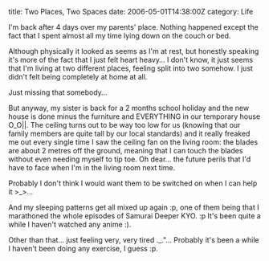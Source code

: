 title: Two Places, Two Spaces
date: 2006-05-01T14:38:00Z
category: Life

I'm back after 4 days over my parents' place. Nothing happened except the fact that I spent almost all my time lying down on the couch or bed.

Although physically it looked as seems as I'm at rest, but honestly speaking it's more of the fact that I just felt heart heavy… I don't know, it just seems that I'm living at two different places, feeling split into two somehow. I just didn't felt being completely at home at all.

Just missing that somebody…

But anyway, my sister is back for a 2 months school holiday and the new house is done minus the furniture and EVERYTHING in our temporary house O\_O||. The ceiling turns out to be way too low for us (knowing that our family members are quite tall by our local standards) and it really freaked me out every single time I saw the ceiling fan on the living room: the blades are about 2 metres off the ground, meaning that I can touch the blades without even needing myself to tip toe. Oh dear… the future perils that I'd have to face when I'm in the living room next time.

Probably I don't think I would want them to be switched on when I can help it >\_>…

And my sleeping patterns get all mixed up again :p, one of them being that I marathoned the whole episodes of Samurai Deeper KYO. :p It's been quite a while I haven't watched any anime :).

Other than that… just feeling very, very tired .\_."… Probably it's been a while I haven't been doing any exercise, I guess :p.
